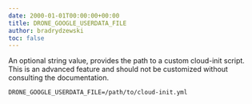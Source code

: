 ```yaml
---
date: 2000-01-01T00:00:00+00:00
title: DRONE_GOOGLE_USERDATA_FILE
author: bradrydzewski
toc: false
---
```


An optional string value, provides the path to a custom cloud-init script. This is an advanced feature and should not be customized without consulting the documentation.

```
DRONE_GOOGLE_USERDATA_FILE=/path/to/cloud-init.yml
```

